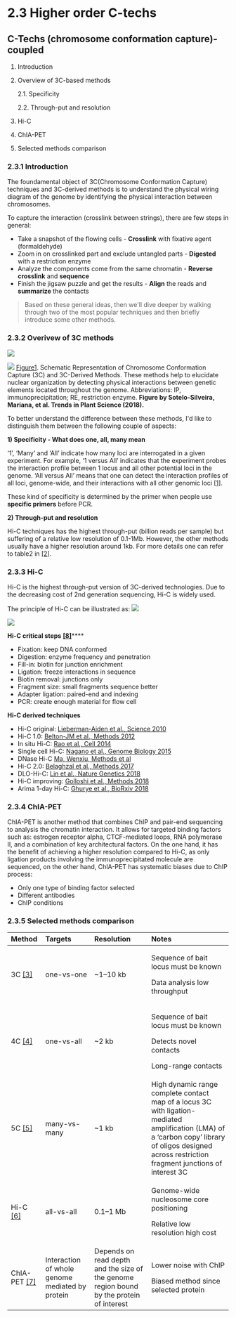 # 2.3 Higher order C-techs

## C-Techs \(chromosome conformation capture\)-coupled

1. Introduction
2. Overview of 3C-based methods

    2.1. Specificity

    2.2. Through-put and resolution

3. Hi-C
4. ChIA-PET
5. Selected methods comparison

### 2.3.1 Introduction

The foundamental object of 3C\(Chromosome Conformation Capture\) techniques and 3C-derived methods is to understand the physical wiring diagram of the genome by identifying the physical interaction between chromosomes.

To capture the interaction \(crosslink between strings\), there are few steps in general:

* Take a snapshot of the flowing cells - **Crosslink** with fixative agent \(formaldehyde\)
* Zoom in on crosslinked part and exclude untangled parts - **Digested** with a restriction enzyme
* Analyze the components come from the same chromatin - **Reverse crosslink** and **sequence**
* Finish the jigsaw puzzle and get the results - **Align** the reads and **summarize** the contacts

> Based on these general ideas, then we'll dive deeper by walking through two of the most popular techniques and then briefly introduce some other methods.

### 2.3.2 Overivew of 3C methods

![](../.gitbook/assets/1-s2.0-s1360138518300827-gr1b2_lrg%20%281%29.jpg)

![](/assets/1-s2.0-S1360138518300827-gr1b2_lrg.jpg) [Figure1](https://doi.org/10.1016/j.tplants.2018.03.014). Schematic Representation of Chromosome Conformation Capture \(3C\) and 3C-Derived Methods. These methods help to elucidate nuclear organization by detecting physical interactions between genetic elements located throughout the genome. Abbreviations: IP, immunoprecipitation; RE, restriction enzyme. **Figure by Sotelo-Silveira, Mariana, et al. Trends in Plant Science \(2018\).**

To better understand the difference between these methods, I'd like to distinguish them between the following couple of aspects:

**1\) Specificity - What does one, all, many mean**

‘1’, ‘Many’ and ‘All’ indicate how many loci are interrogated in a given experiment. For example, ‘1 versus All’ indicates that the experiment probes the interaction profile between 1 locus and all other potential loci in the genome. ‘All versus All’ means that one can detect the interaction profiles of all loci, genome-wide, and their interactions with all other genomic loci [\[1\]](https://www.ncbi.nlm.nih.gov/pubmed/27580841).

These kind of specificity is determined by the primer when people use **specific primers** before PCR.

**2\) Through-put and resolution**

Hi-C techniques has the highest through-put \(billion reads per sample\) but suffering of a relative low resolution of 0.1-1Mb. However, the other methods usually have a higher resolution around 1kb. For more details one can refer to table2 in [\[2\]](https://www.ncbi.nlm.nih.gov/pubmed/25887733).

### 2.3.3 Hi-C

Hi-C is the highest through-put version of 3C-derived technologies. Due to the decreasing cost of 2nd generation sequencing, Hi-C is widely used.

The principle of Hi-C can be illustrated as: ![](/assets/hic.gif)

![](../.gitbook/assets/hic.gif)

**Hi-C critical steps** [**\[8\]**](https://github.com/hms-dbmi/hic-data-analysis-bootcamp/blob/master/HiC-Protocol.pptx)\*\*\*\*

* Fixation: keep DNA conformed
* Digestion: enzyme frequency and penetration
* Fill-in: biotin for junction enrichment
* Ligation: freeze interactions in sequence
* Biotin removal: junctions only
* Fragment size: small fragments sequence better
* Adapter ligation: paired-end and indexing
* PCR: create enough material for flow cell

**Hi-C derived techniques**

* Hi-C original: [Lieberman-Aiden et al., Science 2010](doi:%2010.1126/science.1181369)
* Hi-C 1.0: [Belton-JM et al., Methods 2012](doi:%2010.1016/j.ymeth.2012.05.001)
* In situ Hi-C: [Rao et al., Cell 2014](doi:%2010.1016/j.cell.2014.11.021)
* Single cell Hi-C: [Nagano et al., Genome Biology 2015](https://doi.org/10.1186/s13059-015-0753-7)
* DNase Hi-C [Ma, Wenxiu, Methods et al](https://www.ncbi.nlm.nih.gov/pubmed/25437436)
* Hi-C 2.0: [Belaghzal et al., Methods 2017](https://www.ncbi.nlm.nih.gov/pubmed/28435001)
* DLO-Hi-C: [Lin et al., Nature Genetics 2018](https://doi.org/10.1038/s41588-018-0111-2)
* Hi-C improving: [Golloshi et al., Methods 2018](https://www.biorxiv.org/content/biorxiv/early/2018/02/13/264515.full.pdf)
* Arima 1-day Hi-C: [Ghurye et al., BioRxiv 2018](https://www.biorxiv.org/content/early/2018/02/07/261149)

### 2.3.4 ChIA-PET

ChIA-PET is another method that combines ChIP and pair-end sequencing to analysis the chromatin interaction. It allows for targeted binding factors such as: estrogen receptor alpha, CTCF-mediated loops, RNA polymerase II, and a combination of key architectural factors. On the one hand, it has the benefit of achieving a higher resolution compared to Hi-C, as only ligation products involving the immunoprecipitated molecule are sequenced, on the other hand, ChIA-PET has systematic biases due to ChIP process:

* Only one type of binding factor selected
* Different antibodies
* ChIP conditions

### 2.3.5 Selected methods comparison

<table>
  <thead>
    <tr>
      <th style="text-align:left">Method</th>
      <th style="text-align:left">Targets</th>
      <th style="text-align:left">Resolution</th>
      <th style="text-align:left">Notes</th>
    </tr>
  </thead>
  <tbody>
    <tr>
      <td style="text-align:left">3C <a href="http://refhub.elsevier.com/S2001-0370(17)30093-4/rf0535">[3]</a>
      </td>
      <td style="text-align:left">one-vs-one</td>
      <td style="text-align:left">~1–10 kb
        <br />
      </td>
      <td style="text-align:left">
        <p>Sequence of bait locus must be known</p>
        <p>Data analysis low throughput</p>
      </td>
    </tr>
    <tr>
      <td style="text-align:left">4C <a href="http://refhub.elsevier.com/S2001-0370(17)30093-4/rf0545">[4]</a>
      </td>
      <td style="text-align:left">one-vs-all</td>
      <td style="text-align:left">~2 kb</td>
      <td style="text-align:left">
        <p>Sequence of bait locus must be known</p>
        <p>Detects novel contacts</p>
        <p>Long-range contacts</p>
      </td>
    </tr>
    <tr>
      <td style="text-align:left">5C <a href="http://refhub.elsevier.com/S2001-0370(17)30093-4/rf0550">[5]</a>
      </td>
      <td style="text-align:left">many-vs-many</td>
      <td style="text-align:left">~1 kb</td>
      <td style="text-align:left">High dynamic range complete contact map of a locus 3C with ligation-mediated
        amplification (LMA) of a ‘carbon copy’ library of oligos designed across
        restriction fragment junctions of interest 3C</td>
    </tr>
    <tr>
      <td style="text-align:left">Hi-C <a href="http://refhub.elsevier.com/S2001-0370(17)30093-4/rf0300">[6]</a>
      </td>
      <td style="text-align:left">all-vs-all</td>
      <td style="text-align:left">0.1–1 Mb</td>
      <td style="text-align:left">
        <p>Genome-wide nucleosome core positioning</p>
        <p>Relative low resolution high cost</p>
      </td>
    </tr>
    <tr>
      <td style="text-align:left">ChIA-PET <a href="http://refhub.elsevier.com/S0168-9525(15)00063-3/sbref1405">[7]</a>
      </td>
      <td style="text-align:left">Interaction of whole genome mediated by protein</td>
      <td style="text-align:left">Depends on read depth and the size of the genome region bound by the protein
        of interest</td>
      <td style="text-align:left">
        <p>Lower noise with ChIP</p>
        <p>Biased method since selected protein</p>
      </td>
    </tr>
  </tbody>
</table>

